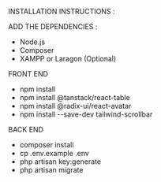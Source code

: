 INSTALLATION INSTRUCTIONS : 



ADD THE DEPENDENCIES : 
- Node.js
- Composer
- XAMPP or Laragon (Optional)


FRONT END
- npm install
- npm install @tanstack/react-table
- npm install @radix-ui/react-avatar
- npm install --save-dev tailwind-scrollbar


BACK END
- composer install
- cp .env.example .env
- php artisan key:generate
- php artisan migrate

